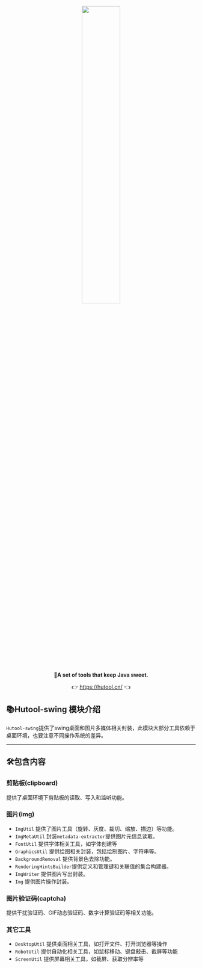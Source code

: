 <p align="center">
	<a href="https://hutool.cn/"><img src="https://plus.hutool.cn/images/hutool.svg" width="45%"></a>
</p>
<p align="center">
	<strong>🍬A set of tools that keep Java sweet.</strong>
</p>
<p align="center">
	👉 <a href="https://hutool.cn">https://hutool.cn/</a> 👈
</p>

## 📚Hutool-swing 模块介绍

`Hutool-swing`提供了swing桌面和图片多媒体相关封装，此模块大部分工具依赖于桌面环境，也要注意不同操作系统的差异。

-------------------------------------------------------------------------------

## 🛠️包含内容

### 剪贴板(clipboard)

提供了桌面环境下剪贴板的读取、写入和监听功能。

### 图片(img)

- `ImgUtil`              提供了图片工具（旋转、灰度、裁切、缩放、描边）等功能。
- `ImgMetaUtil`          封装`metadata-extractor`提供图片元信息读取。
- `FontUtil`             提供字体相关工具，如字体创建等
- `GraphicsUtil`         提供绘图相关封装，包括绘制图片、字符串等。
- `BackgroundRemoval`    提供背景色去除功能。
- `RenderingHintsBuilder`提供定义和管理键和关联值的集合构建器。
- `ImgWriter`            提供图片写出封装。
- `Img`                  提供图片操作封装。

### 图片验证码(captcha)

提供干扰验证码、GIF动态验证码、数字计算验证码等相关功能。

### 其它工具

- `DesktopUtil` 提供桌面相关工具，如打开文件、打开浏览器等操作
- `RobotUtil`   提供自动化相关工具，如鼠标移动、键盘敲击、截屏等功能
- `ScreenUtil`  提供屏幕相关工具，如截屏、获取分辨率等
